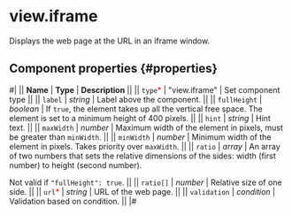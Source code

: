 # view.iframe

Displays the web page at the URL in an iframe window.

## Component properties {#properties}

#|
|| **Name** | **Type** | **Description** ||
|| `type`<span style="color: red">\*</span> | "view.iframe" | Set component type ||
|| `label` | _string_ | Label above the component. ||
|| `fullHeight` | _boolean_ | If `true`, the element takes up all the vertical free space. The element is set to a minimum height of 400 pixels. ||
|| `hint` | _string_ | Hint text. ||
|| `maxWidth` | _number_ | Maximum width of the element in pixels, must be greater than `minWidth`. ||
|| `minWidth` | _number_ | Minimum width of the element in pixels. Takes priority over `maxWidth`. ||
|| `ratio` | _array_ | An array of two numbers that sets the relative dimensions of the sides: width (first number) to height (second number).

Not valid if `"fullHeight": true`. ||
|| `ratio[]` | _number_ | Relative size of one side. ||
|| `url`<span style="color: red">\*</span> | _string_ | URL of the web page. ||
|| `validation` | _condition_ | Validation based on condition. ||
|#
